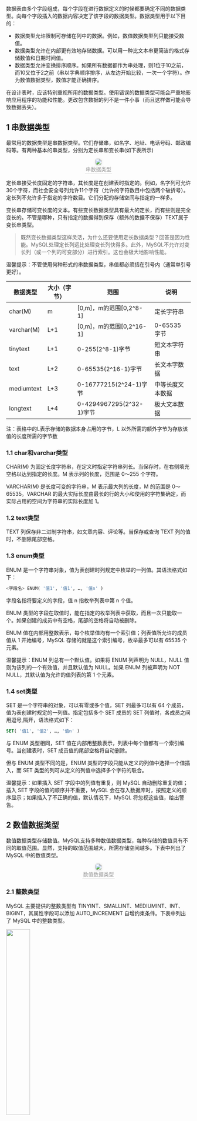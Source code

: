 数据表由多个字段组成，每个字段在进行数据定义的时候都要确定不同的数据类型。向每个字段插入的数据内容决定了该字段的数据类型。数据类型用于以下目的：
- 数据类型允许限制可存储在列中的数据。例如，数值数据类型列只能接受数值。
- 数据类型允许在内部更有效地存储数据。可以用一种比文本串更简洁的格式存储数值和日期时间值。
- 数据类型允许变换排序顺序。如果所有数据都作为串处理，则1位于10之前，而10又位于2之前（串以字典顺序排序，从左边开始比较，一次一个字符）。作为数值数据类型，数值才能正确排序。

在设计表时，应该特别重视所用的数据类型。使用错误的数据类型可能会严重地影响应用程序的功能和性能。更改包含数据的列不是一件小事（而且这样做可能会导致数据丢失）。

## 1 串数据类型

最常用的数据类型是串数据类型。它们存储串，如名字、地址、电话号码、邮政编码等。有两种基本的串类型，分别为定长串和变长串(如下表所示)

<center> <img style="border-radius: 0.3125em; box-shadow: 0 2px 4px 0 rgba(34,36,38,.12),0 2px 10px 0 rgba(34,36,38,.08);" src="https://img-blog.csdnimg.cn/47ec519de6fa406e92efd93892396f41.png#pic_center"> <br> <div style="color:orange; border-bottom: 1px solid #d9d9d9; display: inline-block; color: #999; padding: 2px;">串数据类型</div> </center>

定长串接受长度固定的字符串，其长度是在创建表时指定的。例如，名字列可允许30个字符，而社会安全号列允许11个字符（允许的字符数目中包括两个破折号）。定长列不允许多于指定的字符数目。它们分配的存储空间与指定的一样多。

变长串存储可变长度的文本。有些变长数据类型具有最大的定长，而有些则是完全变长的。不管是哪种，只有指定的数据得到保存（额外的数据不保存）TEXT属于变长串类型。

> 既然变长数据类型这样灵活，为什么还要使用定长数据类型？回答是因为性能。MySQL处理定长列远比处理变长列快得多。此外，MySQL不允许对变长列（或一个列的可变部分）进行索引。这也会极大地影响性能。

温馨提示：不管使用何种形式的串数据类型，串值都必须括在引号内（通常单引号更好）。


| 数据类型   | 大小（字节） | 范围                     | 说明             |
| ---------- | ------------ | ------------------------ | ---------------- |
| char(M)    | m            | [0,m]，m的范围[0,2^8-1]  | 定长字符串       |
| varchar(M) | L+1          | [0,m]，m的范围[0,2^16-1] | 0-65535 字节     |
| tinytext   | L+1          | 0-255(2^8-1)字节         | 短文本字符串     |
| text       | L+2          | 0-65535(2^16-1)字节      | 长文本字数据     |
| mediumtext | L+3          | 0-16777215(2^24-1)字节   | 中等长度文本数据 |
| longtext   | L+4          | 0-4294967295(2^32-1)字节 | 极大文本数据     |

注：表格中的L表示存储的数据本身占用的字节，L 以外所需的额外字节为存放该值的长度所需的字节数

### 1.1 char和varchar类型
CHAR(M) 为固定长度字符串，在定义时指定字符串列长。当保存时，在右侧填充空格以达到指定的长度。M 表示列的长度，范围是 0～255 个字符。

VARCHAR(M) 是长度可变的字符串，M 表示最大列的长度，M 的范围是 0～65535。VARCHAR 的最大实际长度由最长的行的大小和使用的字符集确定，而实际占用的空间为字符串的实际长度加 1。


### 1.2 text类型

TEXT 列保存非二进制字符串，如文章内容、评论等。当保存或查询 TEXT 列的值时，不删除尾部空格。

### 1.3 enum类型

ENUM 是一个字符串对象，值为表创建时列规定中枚举的一列值。其语法格式如下：
```SQL
<字段名> ENUM( '值1', '值1', …, '值n' )
```
字段名指将要定义的字段，值 n 指枚举列表中第 n 个值。

ENUM 类型的字段在取值时，能在指定的枚举列表中获取，而且一次只能取一个。如果创建的成员中有空格，尾部的空格将自动被删除。

ENUM 值在内部用整数表示，每个枚举值均有一个索引值；列表值所允许的成员值从 1 开始编号，MySQL 存储的就是这个索引编号，枚举最多可以有 65535 个元素。

温馨提示：ENUM 列总有一个默认值。如果将 ENUM 列声明为 NULL，NULL 值则为该列的一个有效值，并且默认值为 NULL。如果 ENUM 列被声明为 NOT NULL，其默认值为允许的值列表的第 1 个元素。

### 1.4 set类型
SET 是一个字符串的对象，可以有零或多个值，SET 列最多可以有 64 个成员，值为表创建时规定的一列值。指定包括多个 SET 成员的 SET 列值时，各成员之间用逗号,隔开，语法格式如下：
```SQL
SET( '值1', '值2', …, '值n' )
```
与 ENUM 类型相同，SET 值在内部用整数表示，列表中每个值都有一个索引编号。当创建表时，SET 成员值的尾部空格将自动删除。

但与 ENUM 类型不同的是，ENUM 类型的字段只能从定义的列值中选择一个值插入，而 SET 类型的列可从定义的列值中选择多个字符的联合。

温馨提示：如果插入 SET 字段中的列值有重复，则 MySQL 自动删除重复的值；插入 SET 字段的值的顺序并不重要，MySQL 会在存入数据库时，按照定义的顺序显示；如果插入了不正确的值，默认情况下，MySQL 将忽视这些值，给出警告。


## 2 数值数据类型
数值数据类型存储数值。MySQL支持多种数值数据类型，每种存储的数值具有不同的取值范围。显然，支持的取值范围越大，所需存储空间越多。下表中列出了 MySQL 中的数值类型。

<center> <img style="border-radius: 0.3125em; box-shadow: 0 2px 4px 0 rgba(34,36,38,.12),0 2px 10px 0 rgba(34,36,38,.08);" src="https://img-blog.csdnimg.cn/d7fa688e9d9b426c82fbdbd0fd59e738.png#pic_center"> <br> <div style="color:orange; border-bottom: 1px solid #d9d9d9; display: inline-block; color: #999; padding: 2px;">数值数据类型</div> </center>

### 2.1 整数类型

MySQL 主要提供的整数类型有 TINYINT、SMALLINT、MEDIUMINT、INT、BIGINT，其属性字段可以添加 AUTO_INCREMENT 自增约束条件。下表中列出了 MySQL 中的整数类型。

<img src="https://img-blog.csdnimg.cn/8349e40271e7436a999fcfc65c4f4553.png#pic_center" width=36%>

注：上面[]包含的内容是可选的，默认是有符号类型的，无符号的需要在类型后面跟上`unsigned`。

在开发中，会碰到有些定义整型的写法是`int(11)`，这种写法个人感觉在开发过程中没有什么用途，不过还是来说一下， `int(N)`我们只需要记住两点：
- 无论N等于多少，int永远占4个字节
- N表示的是显示宽度，不足的用0补足，超过的无视长度而直接显示整个数字，但这要整型设置了`unsigned zerofill`才有效

下面用一个例子演示：
<img src="https://img-blog.csdnimg.cn/cf1822d6802b443cb299c44cad516691.png#pic_center" width=36%>
<img src="https://img-blog.csdnimg.cn/f032f056422649bfb14717230b297738.png#pic_center" width=36%>

注：`show create table tb_test01`; 输出了表tb_test01的创建语句，和原始的创建语句不一致了，原始的d字段用的是有符号的，可以看出当使用了`zerofill`自动会将有符号提升为无符号。

**温馨提示：** 显示宽度和数据类型的取值范围是无关的。显示宽度只是指明 MySQL 最大可能显示的数字个数，数值的位数小于指定的宽度时会由空格填充。如果插入了大于显示宽度的值，只要该值不超过该类型整数的取值范围，数值依然可以插入，而且能够显示出来。例如，year 字段插入 19999，当使用 SELECT 查询该列值的时候，MySQL 显示的将是完整的带有 5 位数字的 19999，而不是 4 位数字的值。


### 2.2 小数类型
浮点类型有两种，分别是单精度浮点数（FLOAT）和双精度浮点数（DOUBLE）；定点类型只有一种，就是 DECIMAL。

浮点类型和定点类型都可以用(M, D)来表示，其中M称为精度，表示总共的位数；D称为标度，表示小数的位数。

float和double在不指定精度时，默认会按照实际的精度来显示，而DECIMAL在不指定精度时，默认整数为10，小数为0。
<img src="https://img-blog.csdnimg.cn/14e122e2f3fb4f57a9681c798a3f0ee2.png#pic_center" width=36%>

下面用实例演示：

<img src="https://img-blog.csdnimg.cn/2058ab9ee04244a0b7809be710d2cd39.png#pic_center" width=36%>

说明：
c是decimal类型，看一下输入和输出，发现decimal采用的是四舍五入
看一下a 和b 的输入和输出，尽然不是四舍五入，这里float和double采用的是四舍六入五成双。decimal插入的数据超过精度之后会触发警告。

**什么是四舍六入五成双？**
就是5以下舍弃5以上进位，如果需要处理数字为5的时候，需要看5后面是否还有不为0的任何数字，如果有，则直接进位，如果没有，需要看5前面的数字，若是奇数则进位，若是偶数则将5舍掉

将浮点类型的（M,D）精度和标度都去掉，看看效果：
<img src="https://img-blog.csdnimg.cn/ce99fd6899724509a5cd655cd8cb77b7.png#pic_center" width=36%>

说明：a和b的数据正确插入，而c被截断了，浮点数float、double如果不写精度和标度，则会按照实际显示。decimal不写精度和标度，小数点后面的会进行四舍五入，并且插入时会有警告!
<img src="https://img-blog.csdnimg.cn/928fb8c3921d49b2903ad012f2a50319.png#pic_center" width=36%>

从上面sum的结果可以看出float 、double 会存在精度问题，decimal 精度正常的，比如银行对统计

结果要求比较精准的建议使用decimal 。有符号或无符号 所有数值数据类型（除BIT和BOOLEAN外）都可以有符号或无符号。有符号数值列可以存储正或负的数值，无符号数值列只能存储正数。默认情况为有符号，但如果你知道自己不需要存储负值，可以使用UNSIGNED关键字，这样做将允许你存储两倍大小的值。


温馨提示：在 MySQL 中，定点数以字符串形式存储，在对精度要求比较高的时候（如货币、科学数据），使用 DECIMAL 的类型比较好，另外两个浮点数进行减法和比较运算时也容易出问题，所以在使用浮点数时需要注意，并尽量避免做浮点数比较。存储货币数据类型 MySQL中没有专门存储货币的数据类型，一般情况下使用DECIMAL(8, 2)。
## 3 日期和时间类型
MySQL使用专门的数据类型来存储日期和时间值。下表中列出了 MySQL 中的日期与时间类型。
<center> <img style="border-radius: 0.3125em; box-shadow: 0 2px 4px 0 rgba(34,36,38,.12),0 2px 10px 0 rgba(34,36,38,.08);" src="https://img-blog.csdnimg.cn/a925ebe9b9874e2cb87ac33c2471daa5.png#pic_center"> <br> <div style="color:orange; border-bottom: 1px solid #d9d9d9; display: inline-block; color: #999; padding: 2px;">日期与时间数据类型</div> </center>

每个时间类型有一个有效值范围和一个"零"值，当指定不合法的MySQL不能表示的值时使用"零"值。下表列出YEAR、TIME、DATE、DTAETIME、TIMESTAMP各自的字节数、取值范围和用途。
| 数据类型  | 大小（字节） | 范围                                                                                                                    |                     | 用途                     |
| --------- | ------------ | ----------------------------------------------------------------------------------------------------------------------- | ------------------- | ------------------------ |
| DATE      | 3            | 1000-01-01/9999-12-31                                                                                                   | YYYY-MM-DD          | 日期值                   |
| TIME      | 3            | '-838:59:59'/'838:59:59'                                                                                                | HH:MM:SS            | 时间值或持续间           |
| YEAR      | 1            | 1901/2155                                                                                                               | YYYY                | 年份值                   |
| DATETIME  | 8            | 1000-01-01 00:00:00/9999-12-31 23:59:59                                                                                 | YYYY-MM-DD HH:MM:SS | 混合日期和时间值         |
| TIMESTAMP | 4            | 1970-01-01 00:00:00/2038结束时间是第2147483647 秒，北京时间 2038-1-19 11:14:07，格林尼治时间 2038年1月19日 凌晨03:14:07 | YYYY-MM-DD HH:MM:SS | 混合日期和时间值，时间戳 |

对于日期和时间类型的详细介绍，可以阅读：[MySQL DTAETIME、TIMESTAMP、DATE、TIME、YEAR（日期和时间类型）](http://c.biancheng.net/view/2425.html)



## 4 二进制类型
二进制数据类型可存储任何数据（甚至包括二进制信息），如图像、
多媒体、字处理文档等。
<center> <img style="border-radius: 0.3125em; box-shadow: 0 2px 4px 0 rgba(34,36,38,.12),0 2px 10px 0 rgba(34,36,38,.08);" src="https://img-blog.csdnimg.cn/75acca01a6354060829fdb33a53213ed.png#pic_center"> <br> <div style="color:orange; border-bottom: 1px solid #d9d9d9; display: inline-block; color: #999; padding: 2px;">二进制数据类型</div> </center>

BLOB 是一个二进制大对象，可以容纳可变数量的数据。有 4 种 BLOB 类型：TINYBLOB、BLOB、MEDIUMBLOB 和 LONGBLOB。它们区别在于可容纳存储范围不同。如下表所示。

| 数据类型     | 大小（字节）      | 范围                     | 说明                            |
| ------------ | ----------------- | ------------------------ | ------------------------------- |
| tinyblob     | L+1               | 0-255(2^8-1)字节         | 不超过 255 个字符的二进制字符串 |
| blob         | L+2               | 0-65535(2^16-1)字节      | 二进制形式的长文本数据          |
| mediumblob   | L+3               | 0-16777215(2^24-1)字节   | 二进制形式的中等长度文本数据    |
| longblob     | L+4               | 0-4294967295(2^32-1)字节 | 二进制形式的极大文本数据        |
| bit(M)       | 大约 (M+7)/8 字节 | -                        | 位字段类型                      |
| binary(M)    | M                 | -                        | 固定长度二进制字符串            |
| varbinary(M) | M+1               | -                        | 可变长度二进制字符串            |


## 5 数据类型选择
### 5.1 字符串类型
字符串类型没有像数字类型列那样的“取值范围"，但它们都有长度的概念。如果需要存储的字符串短于 256 个字符，那么可以使用 CHAR、VARCHAR 或 TINYTEXT。如果需要存储更长一点的字符串，则可以选用 VARCHAR 或某种更长的 TEXT 类型。


### 5.2 数值类型
如果要存储的数字是整数（没有小数部分），则使用整数类型，根据取值范围进行具体的选择；如果要存储的数字是小数（带有小数部分），则可以选用 DECIMAL 或浮点类型，但是一般选择 FLOAT 类型（浮点类型的一种）。

当数值不是数值时 你可能会认为电话号码和邮政编码应该存储在数值字段中（数值字段只存储数值数据），但是，这样做却是不可取的。如果在数值字段中存储邮政编码01234，则保存的将是数值1234，实际上丢失了一位数字。

需要遵守的基本规则是：如果数值是计算（求和、平均等）中使用的数值，则应该存储在数值数据类型列中。如果作为字符串（可能只包含数字）使用，则应该保存在串数据类型列中。


### 5.3 日期和时间类型
如果只需要记录年份，则使用 YEAR 类型即可；如果只记录时间，可以使用 TIME 类型。
 
如果同时需要记录日期和时间，则可以使用 TIMESTAMP 或者 DATETIME 类型。由于TIMESTAMP 列的取值范围小于 DATETIME 的取值范围，因此存储较大的日期最好使用 DATETIME。
 
TIMESTAMP 也有一个 DATETIME 不具备的属性。默认情况下，当插入一条记录但并没有指定 TIMESTAMP 这个列值时，MySQL 会把 TIMESTAMP 列设为当前的时间。因此当需要插入记录和当前时间时，使用 TIMESTAMP 是方便的，另外 TIMESTAMP 在空间上比 DATETIME 更有效。




### 5.4 二进制
BLOB 是二进制字符串，TEXT 是非二进制字符串，两者均可存放大容量的信息。BLOB 主要存储图片、音频信息等，而 TEXT 只能存储纯文本文件。


数据类型选择的一些建议：
- 选小不选大：一般情况下选择可以正确存储数据的最小数据类型，越小的数据类型通常更快，占用
磁盘，内存和CPU缓存更小。
- 简单就好：简单的数据类型的操作通常需要更少的CPU周期，例如：整型比字符操作代价要小得
多，因为字符集和校对规则(排序规则)使字符比整型比较更加复杂。
- 尽量避免NULL：尽量制定列为NOT NULL，除非真的需要NULL类型的值，有NULL的列值会使得
索引、索引统计和值比较更加复杂。
- 浮点类型的建议统一选择decimal
- 记录时间的建议使用int或者bigint类型，将时间转换为时间戳格式，如将时间转换为秒、毫秒，
进行存储，方便走索引

____










在刚才新建表的过程中，我们提到了数据类型，MySQL 的数据类型和其他编程语言大同小异，下表是一些 MySQL 常用数据类型：
| 数据类型 | 大小（字节） | 范围             | 格式              |
| -------- | ------------ | ---------------- | ----------------- |
| INT      | 4            | 整数             |                   |
| FLOAT    | 4            | 单精度浮点数     |                   |
| DOUBLE   | 8            | 多精度浮点数     |                   |
| ENUM     | —            | 单选，比如性别   | ENUM('a','b','c') |
| SET      | —            | 多选             | SET('1','2','3')  |
| DATE     | 3            | 日期             | YYYY-MM-DD        |
| TIME     | 3            | 时间点或持续时间 | HH:MM:SS          |
| YEAR     | 1            | 年份             | YYYY              |
| CHAR     | 0~255        | 定长字符串       |                   |
| VARCHAR  | 0~255        | 变长字符串       |                   |
| TEXT     | 0~65535      | 长文本数据       |                   |



| 数据类型  | 大小（字节） | 范围                                                                                                                    | 格式                | 用途                     |
| --------- | ------------ | ----------------------------------------------------------------------------------------------------------------------- | ------------------- | ------------------------ |
| DATE      | 3            | 1000-01-01/9999-12-31                                                                                                   | YYYY-MM-DD          | 日期值                   |
| TIME      | 3            | '-838:59:59'/'838:59:59'                                                                                                | HH:MM:SS            | 时间值或持续间           |
| YEAR      | 1            | 1901/2155                                                                                                               | YYYY                | 年份值                   |
| DATETIME  | 8            | 1000-01-01 00:00:00/9999-12-31 23:59:59                                                                                 | YYYY-MM-DD HH:MM:SS | 混合日期和时间值         |
| TIMESTAMP | 4            | 1970-01-01 00:00:00/2038结束时间是第2147483647 秒，北京时间 2038-1-19 11:14:07，格林尼治时间 2038年1月19日 凌晨03:14:07 | YYYYMMDDHHMMSS      | 混合日期和时间值，时间戳 |


| 数据类型   | 大小（字节） | 范围                     | 说明             |
| ---------- | ------------ | ------------------------ | ---------------- |
| char(M)    | m            | [0,m]，m的范围[0,2^8-1]  | 定长字符串       |
| varchar(M) | m            | [0,m]，m的范围[0,2^16-1] | 0-65535 字节     |
| tinytext   | L+1          | 0-255(2^8-1)字节         | 短文本字符串     |
| text       | L+2          | 0-65535(2^16-1)字节      | 长文本字数据     |
| mediumtext | L+3          | 0-16777215(2^24-1)字节   | 中等长度文本数据 |
| longtext   | L+4          | 0-4294967295(2^32-1)字节 | 极大文本数据     |



| 数据类型   | 大小（字节） | 范围                     | 说明                            |
| ---------- | ------------ | ------------------------ | ------------------------------- |
| tinyblob   | L+1          | 0-255(2^8-1)字节         | 不超过 255 个字符的二进制字符串 |
| blob       | L+2          | 0-65535(2^16-1)字节      | 二进制形式的长文本数据          |
| mediumblob | L+3          | 0-16777215(2^24-1)字节   | 二进制形式的中等长度文本数据    |
| longblob   | L+4          | 0-4294967295(2^32-1)字节 | 二进制形式的极大文本数据        |
